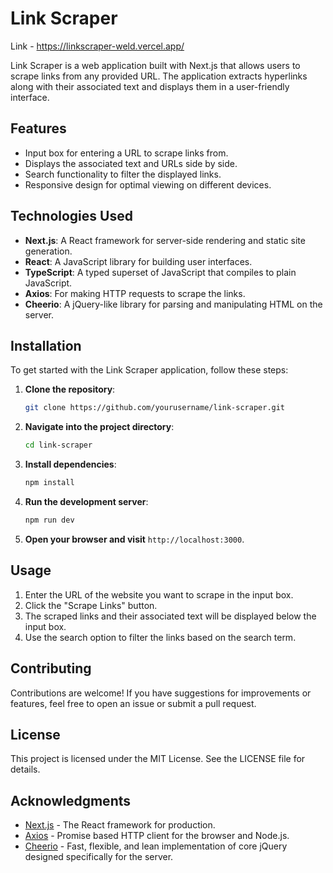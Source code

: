 # Link Scraper

Link - https://linkscraper-weld.vercel.app/

Link Scraper is a web application built with Next.js that allows users to scrape links from any provided URL. The application extracts hyperlinks along with their associated text and displays them in a user-friendly interface.

## Features

- Input box for entering a URL to scrape links from.
- Displays the associated text and URLs side by side.
- Search functionality to filter the displayed links.
- Responsive design for optimal viewing on different devices.

## Technologies Used

- **Next.js**: A React framework for server-side rendering and static site generation.
- **React**: A JavaScript library for building user interfaces.
- **TypeScript**: A typed superset of JavaScript that compiles to plain JavaScript.
- **Axios**: For making HTTP requests to scrape the links.
- **Cheerio**: A jQuery-like library for parsing and manipulating HTML on the server.

## Installation

To get started with the Link Scraper application, follow these steps:

1. **Clone the repository**:

   ```bash
   git clone https://github.com/yourusername/link-scraper.git
   ```

2. **Navigate into the project directory**:

   ```bash
   cd link-scraper
   ```

3. **Install dependencies**:

   ```bash
   npm install
   ```

4. **Run the development server**:

   ```bash
   npm run dev
   ```

5. **Open your browser and visit** `http://localhost:3000`.

## Usage

1. Enter the URL of the website you want to scrape in the input box.
2. Click the "Scrape Links" button.
3. The scraped links and their associated text will be displayed below the input box.
4. Use the search option to filter the links based on the search term.

## Contributing

Contributions are welcome! If you have suggestions for improvements or features, feel free to open an issue or submit a pull request.

## License

This project is licensed under the MIT License. See the LICENSE file for details.

## Acknowledgments

- [Next.js](https://nextjs.org/) - The React framework for production.
- [Axios](https://axios-http.com/) - Promise based HTTP client for the browser and Node.js.
- [Cheerio](https://cheerio.js.org/) - Fast, flexible, and lean implementation of core jQuery designed specifically for the server.
